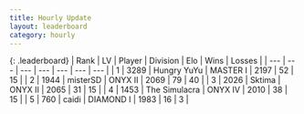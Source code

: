 ```yaml
---
title: Hourly Update
layout: leaderboard
category: hourly
---
```


{: .leaderboard}
| Rank | LV | Player | Division | Elo | Wins | Losses |
| --- | --- | --- | --- | --- | --- | --- |
| <span data-change="0">1</span> | 3289 | <span title="ID: 164871">Hungry YuYu</span> | MASTER I | <span data-change="0">2197</span> | <span data-change="0">52</span> | <span data-change="0">15</span> |
| <span data-change="0">2</span> | 1944 | <span title="ID: 453695">misterSD</span> | ONYX II | <span data-change="13">2069</span> | <span data-change="2">79</span> | <span data-change="0">40</span> |
| <span data-change="0">3</span> | 2026 | <span title="ID: 353063">Sktima</span> | ONYX II | <span data-change="40">2065</span> | <span data-change="5">31</span> | <span data-change="0">15</span> |
| <span data-change="0">4</span> | 1453 | <span title="ID: 366840">The Simulacra</span> | ONYX IV | <span data-change="0">2010</span> | <span data-change="0">38</span> | <span data-change="0">15</span> |
| <span data-change="0">5</span> | 760 | <span title="ID: 517164">caidi</span> | DIAMOND I | <span data-change="0">1983</span> | <span data-change="0">16</span> | <span data-change="0">3</span> |